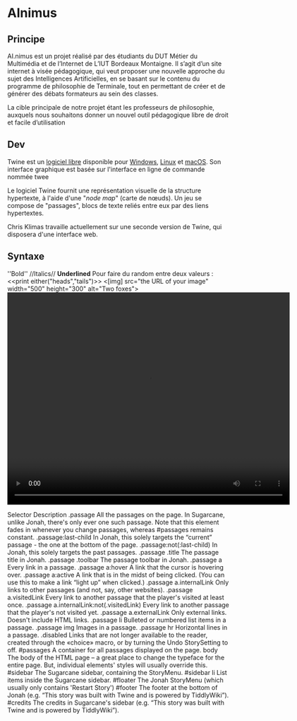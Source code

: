 # AInimus

## Principe

AI.nimus est un projet réalisé par des étudiants du DUT Métier du Multimédia et de l’Internet de L’IUT Bordeaux Montaigne. Il s’agit d’un site internet à visée pédagogique, qui veut proposer une nouvelle approche du sujet des Intelligences Artificielles, en se basant sur le contenu du programme de philosophie de Terminale, tout en permettant de créer et de générer des débats formateurs au sein des classes.

La cible principale de notre projet étant les professeurs de philosophie, auxquels nous souhaitons donner un nouvel outil pédagogique libre de droit et facile d’utilisation

## Dev
Twine est un [logiciel libre](https://fr.wikipedia.org/wiki/Logiciel_libre "Logiciel libre") disponible pour [Windows](https://fr.wikipedia.org/wiki/Microsoft_Windows "Microsoft Windows"), [Linux](https://fr.wikipedia.org/wiki/Linux "Linux") et [macOS](https://fr.wikipedia.org/wiki/MacOS "MacOS"). Son interface graphique est basée sur l'interface en ligne de commande nommée twee

Le logiciel Twine fournit une représentation visuelle de la structure hypertexte, à l'aide d'une "_node map_" (carte de nœuds). Un jeu se compose de "passages", blocs de texte reliés entre eux par des liens hypertextes.

Chris Klimas travaille actuellement sur une seconde version de Twine, qui disposera d'une interface web.

## Syntaxe
''Bold''
//Italics//
__Underlined__
Pour faire du random entre deux valeurs : <<print either("heads","tails")>>
<[img] src="the URL of your image" width="500" height="300" alt="Two foxes">
<video src="the URL of your video" width="640" height="480"></video>
<audio src="the URL of your sound effect" autoplay>





Selector	Description
.passage	All the passages on the page. In Sugarcane, unlike Jonah, there's only ever one such passage. Note that this element fades in whenever you change passages, whereas #passages remains constant.
.passage:last-child	In Jonah, this solely targets the “current” passage - the one at the bottom of the page.
.passage:not(:last-child)	In Jonah, this solely targets the past passages.
.passage .title	The passage title in Jonah.
.passage .toolbar	The passage toolbar in Jonah.
.passage a	Every link in a passage.
.passage a:hover	A link that the cursor is hovering over.
.passage a:active	A link that is in the midst of being clicked. (You can use this to make a link “light up” when clicked.)
.passage a.internalLink	Only links to other passages (and not, say, other websites).
.passage a.visitedLink	Every link to another passage that the player's visited at least once.
.passage a.internalLink:not(.visitedLink)	Every link to another passage that the player's not visited yet.
.passage a.externalLink	Only external links. Doesn't include HTML <a> links.
.passage li	Bulleted or numbered list items in a passage.
.passage img	Images in a passage.
.passage hr	Horizontal lines in a passage.
.disabled	Links that are not longer available to the reader, created through the «choice» macro, or by turning the Undo StorySetting to off.
#passages	A container for all passages displayed on the page.
body	The body of the HTML page – a great place to change the typeface for the entire page. But, individual elements' styles will usually override this.
#sidebar	The Sugarcane sidebar, containing the StoryMenu.
#sidebar li	List items inside the Sugarcane sidebar.
#floater	The Jonah StoryMenu (which usually only contains 'Restart Story')
#footer	The footer at the bottom of Jonah (e.g. “This story was built with Twine and is powered by TiddlyWiki”).
#credits	The credits in Sugarcane's sidebar (e.g. “This story was built with Twine and is powered by TiddlyWiki”).
